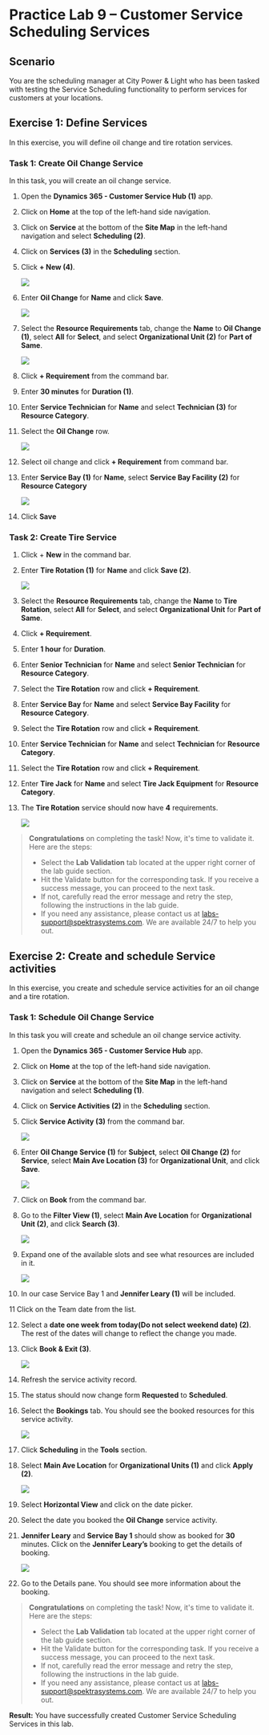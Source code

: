 # Practice Lab 9 – Customer Service Scheduling Services

## Scenario

You are the scheduling manager at City Power & Light who has been tasked with testing the Service Scheduling functionality to perform services for customers at your locations.

## Exercise 1: Define Services

In this exercise, you will define oil change and tire rotation services.

### Task 1: Create Oil Change Service

In this task, you will create an oil change service.

1. Open the **Dynamics 365 - Customer Service Hub (1)** app.

2. Click on **Home** at the top of the left-hand side navigation.

3. Click on **Service** at the bottom of the **Site Map** in the left-hand navigation and select **Scheduling (2)**.

4. Click on **Services (3)** in the **Scheduling** section.

5. Click **+ New (4)**.

   ![](../images/Change-Service-1.png)

6. Enter **Oil Change** for **Name** and click **Save**.

   ![](../images/oil-1.png)

7. Select the **Resource Requirements** tab, change the **Name** to **Oil Change (1)**, select **All** for **Select**, and select **Organizational Unit (2)** for **Part of Same**.

   ![](../images/oil-2.png)

8. Click **+ Requirement** from the command bar.

9. Enter **30 minutes** for **Duration (1)**.

10. Enter **Service Technician** for **Name** and select **Technician (3)** for **Resource Category**.

11. Select the **Oil Change** row.

    ![](../images/oil-3.png)

13. Select oil change and click **+ Requirement** from command bar.

14. Enter **Service Bay (1)** for **Name**, select **Service Bay Facility (2)** for **Resource Category**

    ![](../images/oil-4.png)

15. Click **Save**

### Task 2: Create Tire Service

1. Click + **New** in the command bar.

2. Enter **Tire Rotation (1)** for **Name** and click **Save (2)**.

   ![](../images/oil-5.png)

3. Select the **Resource Requirements** tab, change the **Name** to **Tire Rotation**, select **All** for **Select**, and select **Organizational Unit** for **Part of Same**.

4. Click **+ Requirement**.

5. Enter **1 hour** for **Duration**.

6. Enter **Senior Technician** for **Name** and select **Senior Technician** for **Resource Category**.

7. Select the **Tire Rotation** row and click **+ Requirement**.

8. Enter **Service Bay** for **Name** and select **Service Bay Facility** for **Resource Category**.

9. Select the **Tire Rotation** row and click **+ Requirement**.

10. Enter **Service Technician** for **Name** and select **Technician** for **Resource Category**.

11. Select the **Tire Rotation** row and click **+ Requirement**.

12. Enter **Tire Jack** for **Name** and select **Tire Jack Equipment** for **Resource Category**.

13. The **Tire Rotation** service should now have **4** requirements.

    ![](../images/oil-6.png)
    
> **Congratulations** on completing the task! Now, it's time to validate it. Here are the steps:
> - Select the **Lab Validation** tab located at the upper right corner of the lab guide section.
> - Hit the Validate button for the corresponding task. If you receive a success message, you can proceed to the next task. 
> - If not, carefully read the error message and retry the step, following the instructions in the lab guide.
> - If you need any assistance, please contact us at labs-support@spektrasystems.com. We are available 24/7 to help you out.

## Exercise 2: Create and schedule Service activities 

In this exercise, you create and schedule service activities for an oil change and a tire rotation.

### Task 1: Schedule Oil Change Service

In this task you will create and schedule an oil change service activity.

1. Open the **Dynamics 365 - Customer Service Hub** app.

2. Click on **Home** at the top of the left-hand side navigation.

3. Click on **Service** at the bottom of the **Site Map** in the left-hand navigation and select **Scheduling (1)**.

4. Click on **Service Activities (2)** in the **Scheduling** section.

5. Click **Service Activity (3)** from the command bar.

   ![](../images/oil-7.png)

6. Enter **Oil Change Service (1)** for **Subject**, select **Oil Change (2)** for **Service**, select **Main Ave Location (3)** for **Organizational Unit**, and click **Save**.
    
   ![](../images/oil-8.png)

7. Click on **Book** from the command bar.

8. Go to the **Filter View (1)**, select **Main Ave Location** for **Organizational Unit (2)**, and click **Search (3)**.

   ![](../images/oil-9.png)

9. Expand one of the available slots and see what resources are included in it.

   ![](../images/oil-10.png)

10. In our case Service Bay 1 and **Jennifer Leary (1)** will be included.

11 Click on the Team date from the list.

12. Select a **date one week from today(Do not select weekend date) (2)**. The rest of the dates will change to reflect the change you made.

13. Click **Book & Exit (3)**.

    ![](../images/oil-11.png)

14. Refresh the service activity record.

15. The status should now change form **Requested** to **Scheduled**.

16. Select the **Bookings** tab. You should see the booked resources for this service activity.

    ![](../images/oil-12.png)

17. Click **Scheduling** in the **Tools** section.

18. Select **Main Ave Location** for **Organizational Units (1)** and click **Apply (2)**.

    ![](../images/oil-13.png)

19. Select **Horizontal View** and click on the date picker.

20. Select the date you booked the **Oil Change** service activity.

21. **Jennifer Leary** and **Service Bay 1** should show as booked for **30** minutes. Click on the **Jennifer Leary’s** booking to get the details of booking.

    ![](../images/oil-14.png)

22. Go to the Details pane. You should see more information about the booking.

> **Congratulations** on completing the task! Now, it's time to validate it. Here are the steps:
> - Select the **Lab Validation** tab located at the upper right corner of the lab guide section.
> - Hit the Validate button for the corresponding task. If you receive a success message, you can proceed to the next task. 
> - If not, carefully read the error message and retry the step, following the instructions in the lab guide.
> - If you need any assistance, please contact us at labs-support@spektrasystems.com. We are available 24/7 to help you out.

**Result:** You have successfully created Customer Service Scheduling Services in this lab.
